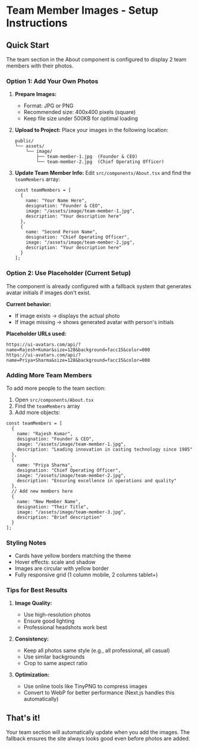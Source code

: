 # Team Member Images - Setup Instructions

## Quick Start

The team section in the About component is configured to display 2 team members with their photos.

### Option 1: Add Your Own Photos

1. **Prepare Images:**
   - Format: JPG or PNG
   - Recommended size: 400x400 pixels (square)
   - Keep file size under 500KB for optimal loading

2. **Upload to Project:**
   Place your images in the following location:
   ```
   public/
   └── assets/
       └── image/
           ├── team-member-1.jpg  (Founder & CEO)
           └── team-member-2.jpg  (Chief Operating Officer)
   ```

3. **Update Team Member Info:**
   Edit `src/components/About.tsx` and find the `teamMembers` array:
   ```tsx
   const teamMembers = [
     {
       name: "Your Name Here",
       designation: "Founder & CEO",
       image: "/assets/image/team-member-1.jpg",
       description: "Your description here"
     },
     {
       name: "Second Person Name",
       designation: "Chief Operating Officer",
       image: "/assets/image/team-member-2.jpg",
       description: "Your description here"
     }
   ];
   ```

### Option 2: Use Placeholder (Current Setup)

The component is already configured with a fallback system that generates avatar initials if images don't exist.

**Current behavior:**
- If image exists → displays the actual photo
- If image missing → shows generated avatar with person's initials

**Placeholder URLs used:**
```
https://ui-avatars.com/api/?name=Rajesh+Kumar&size=128&background=facc15&color=000
https://ui-avatars.com/api/?name=Priya+Sharma&size=128&background=facc15&color=000
```

### Adding More Team Members

To add more people to the team section:

1. Open `src/components/About.tsx`
2. Find the `teamMembers` array
3. Add more objects:

```tsx
const teamMembers = [
  {
    name: "Rajesh Kumar",
    designation: "Founder & CEO",
    image: "/assets/image/team-member-1.jpg",
    description: "Leading innovation in casting technology since 1985"
  },
  {
    name: "Priya Sharma",
    designation: "Chief Operating Officer",
    image: "/assets/image/team-member-2.jpg",
    description: "Ensuring excellence in operations and quality"
  },
  // Add new members here
  {
    name: "New Member Name",
    designation: "Their Title",
    image: "/assets/image/team-member-3.jpg",
    description: "Brief description"
  }
];
```

### Styling Notes

- Cards have yellow borders matching the theme
- Hover effects: scale and shadow
- Images are circular with yellow border
- Fully responsive grid (1 column mobile, 2 columns tablet+)

### Tips for Best Results

1. **Image Quality:**
   - Use high-resolution photos
   - Ensure good lighting
   - Professional headshots work best

2. **Consistency:**
   - Keep all photos same style (e.g., all professional, all casual)
   - Use similar backgrounds
   - Crop to same aspect ratio

3. **Optimization:**
   - Use online tools like TinyPNG to compress images
   - Convert to WebP for better performance (Next.js handles this automatically)

## That's it!

Your team section will automatically update when you add the images. The fallback ensures the site always looks good even before photos are added.
